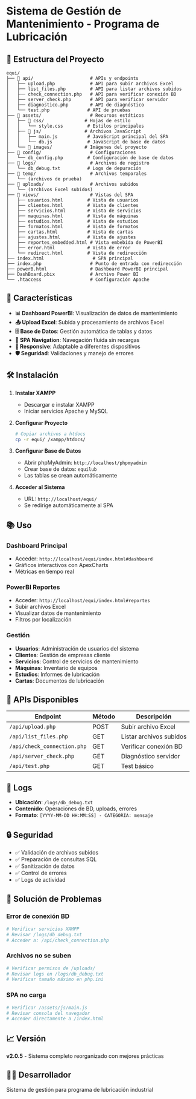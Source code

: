 # Sistema de Gestión de Mantenimiento - Programa de Lubricación

## 📁 Estructura del Proyecto

```
equi/
├── 📁 api/                     # APIs y endpoints
│   ├── upload.php             # API para subir archivos Excel
│   ├── list_files.php         # API para listar archivos subidos
│   ├── check_connection.php   # API para verificar conexión BD
│   ├── server_check.php       # API para verificar servidor
│   ├── diagnostico.php        # API de diagnóstico
│   └── test.php              # API de pruebas
├── 📁 assets/                  # Recursos estáticos
│   ├── 📁 css/               # Hojas de estilo
│   │   └── style.css         # Estilos principales
│   ├── 📁 js/                # Archivos JavaScript
│   │   ├── main.js           # JavaScript principal del SPA
│   │   └── db.js             # JavaScript de base de datos
│   └── 📁 images/            # Imágenes del proyecto
├── 📁 config/                  # Configuraciones
│   └── db_config.php         # Configuración de base de datos
├── 📁 logs/                    # Archivos de registro
│   └── db_debug.txt          # Logs de depuración
├── 📁 temp/                    # Archivos temporales
│   └── (archivos de prueba)
├── 📁 uploads/                 # Archivos subidos
│   └── (archivos Excel subidos)
├── 📁 views/                   # Vistas del SPA
│   ├── usuarios.html         # Vista de usuarios
│   ├── clientes.html         # Vista de clientes
│   ├── servicios.html        # Vista de servicios
│   ├── maquinas.html         # Vista de máquinas
│   ├── estudios.html         # Vista de estudios
│   ├── formatos.html         # Vista de formatos
│   ├── cartas.html           # Vista de cartas
│   ├── ajustes.html          # Vista de ajustes
│   ├── reportes_embedded.html # Vista embebida de PowerBI
│   ├── error.html            # Vista de error
│   └── redirect.html         # Vista de redirección
├── index.html                  # SPA principal
├── index.php                  # Punto de entrada con redirección
├── powerB.html                # Dashboard PowerBI principal
├── DashBoard.pbix             # Archivo Power BI
└── .htaccess                  # Configuración Apache
```

## 🚀 Características

- **📊 Dashboard PowerBI**: Visualización de datos de mantenimiento
- **📤 Upload Excel**: Subida y procesamiento de archivos Excel
- **🗄️ Base de Datos**: Gestión automática de tablas y datos
- **🔄 SPA Navigation**: Navegación fluida sin recargas
- **📱 Responsive**: Adaptable a diferentes dispositivos
- **🛡️ Seguridad**: Validaciones y manejo de errores

## 🛠️ Instalación

1. **Instalar XAMPP**
   - Descargar e instalar XAMPP
   - Iniciar servicios Apache y MySQL

2. **Configurar Proyecto**
   ```bash
   # Copiar archivos a htdocs
   cp -r equi/ /xampp/htdocs/
   ```

3. **Configurar Base de Datos**
   - Abrir phpMyAdmin: `http://localhost/phpmyadmin`
   - Crear base de datos: `equilub`
   - Las tablas se crean automáticamente

4. **Acceder al Sistema**
   - URL: `http://localhost/equi/`
   - Se redirige automáticamente al SPA

## 📚 Uso

### Dashboard Principal
- Acceder: `http://localhost/equi/index.html#dashboard`
- Gráficos interactivos con ApexCharts
- Métricas en tiempo real

### PowerBI Reportes
- Acceder: `http://localhost/equi/index.html#reportes`
- Subir archivos Excel
- Visualizar datos de mantenimiento
- Filtros por localización

### Gestión
- **Usuarios**: Administración de usuarios del sistema
- **Clientes**: Gestión de empresas cliente
- **Servicios**: Control de servicios de mantenimiento
- **Máquinas**: Inventario de equipos
- **Estudios**: Informes de lubricación
- **Cartas**: Documentos de lubricación

## 🔧 APIs Disponibles

| Endpoint | Método | Descripción |
|----------|--------|-------------|
| `/api/upload.php` | POST | Subir archivo Excel |
| `/api/list_files.php` | GET | Listar archivos subidos |
| `/api/check_connection.php` | GET | Verificar conexión BD |
| `/api/server_check.php` | GET | Diagnóstico servidor |
| `/api/test.php` | GET | Test básico |

## 📝 Logs

- **Ubicación**: `/logs/db_debug.txt`
- **Contenido**: Operaciones de BD, uploads, errores
- **Formato**: `[YYYY-MM-DD HH:MM:SS] - CATEGORIA: mensaje`

## 🔒 Seguridad

- ✅ Validación de archivos subidos
- ✅ Preparación de consultas SQL
- ✅ Sanitización de datos
- ✅ Control de errores
- ✅ Logs de actividad

## 🚨 Solución de Problemas

### Error de conexión BD
```bash
# Verificar servicios XAMPP
# Revisar /logs/db_debug.txt
# Acceder a: /api/check_connection.php
```

### Archivos no se suben
```bash
# Verificar permisos de /uploads/
# Revisar logs en /logs/db_debug.txt
# Verificar tamaño máximo en php.ini
```

### SPA no carga
```bash
# Verificar /assets/js/main.js
# Revisar consola del navegador
# Acceder directamente a /index.html
```

## 📈 Versión
**v2.0.5** - Sistema completo reorganizado con mejores prácticas

## 👨‍💻 Desarrollador
Sistema de gestión para programa de lubricación industrial
